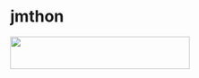 # jmthon

<p align="left"><a href="https://heroku.com/deploy?template=https://github.com/hotaro-iq/roz"> <img src="https://img.shields.io/badge/Deploy%20To%20Heroku-purple?style=for-the-badge&logo=heroku" width="320" height="58.45"/></a></p>
